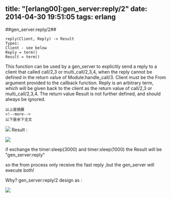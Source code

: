 title: "[erlang00]:gen_server:reply/2"
date: 2014-04-30 19:51:05
tags: erlang
---

##gen_server:reply/2##

    reply(Client, Reply) -> Result
    Types:
    Client - see below
    Reply = term()
    Result = term()

 This function can be used by a gen_server to explicitly send a reply to a client that called call/2,3 or multi_call/2,3,4, when the reply cannot be defined in the return value of Module:handle_call/3.
 Client must be the From argument provided to the callback function. Reply is an arbitrary term, which will be given back to the client as the return value of call/2,3 or multi_call/2,3,4.
 The return value Result is not further defined, and should always be ignored.

    以上是摘要
    <!--more-->
    以下是余下全文
![](http://zhongwencool.qiniudn.com/reply1.png)
Result :

![](http://zhongwencool.qiniudn.com/reply2.png)

if exchange the timer:sleep(3000) and timer:sleep(1000)  the Result will be "gen_server:reply"

so the from process only receive the fast reply ,but the gen_server will execute both!

Why?
gen_server:reply/2 design as :

![](http://zhongwencool.qiniudn.com/reply3.png)